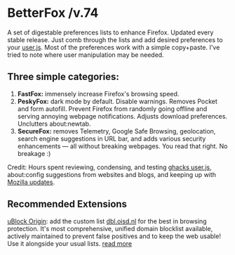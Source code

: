 # BetterFox /v.74
A set of digestable preferences lists to enhance Firefox.
Updated every stable release. Just comb through the lists and add desired preferences to your <a href="http://kb.mozillazine.org/User.js_file">user.js</a>. Most of the preferences work with a simple copy+paste. I've tried to note where user manipulation may be needed.

## Three simple categories:
1) <b>FastFox:</b> immensely increase Firefox's browsing speed.
2) <b>PeskyFox:</b> dark mode by default. Disable warnings. Removes Pocket and form autofill. Prevent Firefox from randomly going offline and serving annoying webpage notifications. Adjusts download preferences. Unclutters about:newtab.
3) <b>SecureFox:</b> removes Telemetry, Google Safe Browsing, geolocation, search engine suggestions in URL bar, and adds various security enhancements — all without breaking webpages. You read that right. No breakage :)

Credit: Hours spent reviewing, condensing, and testing <a href="https://github.com/ghacksuserjs/ghacks-user.js">ghacks user.js</a>, about:config suggestions from websites and blogs, and keeping up with <a href="https://wiki.mozilla.org/Firefox/Roadmap/Updates">Mozilla updates</a>.


## Recommended Extensions
<a href="https://github.com/gorhill/uBlock/releases">uBlock Origin</a>: add the custom list <a href="https://abp.oisd.nl/">dbl.oisd.nl</a> for the best in browsing protection. It's most comprehensive, unified domain blocklist available, actively maintained to prevent false positives and to keep the web usable! Use it alongside your usual lists. <a href="https://www.reddit.com/r/oisd_blocklist/comments/dwxgld/dbloisdnl_internets_1_domain_blocklist/?sort=new">read more</a>
